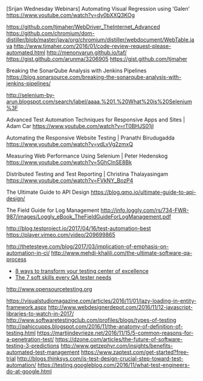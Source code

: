 [Srijan Wednesday Webinars] Automating Visual Regression using ‘Galen’ 
https://www.youtube.com/watch?v=dy0bXXQ3KOg

https://github.com/tjmaher/WebDriver_TheInternet_Advanced
https://github.com/chromium/dom-distiller/blob/master/java/org/chromium/distiller/webdocument/WebTable.java
http://www.tjmaher.com/2016/01/code-review-request-please-automated.html
http://menonvarun.github.io/taf/
https://gist.github.com/arunma/3206905
https://gist.github.com/tjmaher


Breaking the SonarQube Analysis with Jenkins Pipelines
https://blog.sonarsource.com/breaking-the-sonarqube-analysis-with-jenkins-pipelines/

http://selenium-by-arun.blogspot.com/search/label/aaaa.%201.%20What%20is%20Selenium%3F

Advanced Test Automation Techniques for Responsive Apps and Sites | Adam Car 
https://www.youtube.com/watch?v=rT0BHJS01jI

Automating the Responsive Website Testing | Pranathi Birudugadda 
https://www.youtube.com/watch?v=vdLvVg2zmxQ


Measuring Web Performance Using Selenium | Peter Hedenskog 
https://www.youtube.com/watch?v=5GhClnSE8Bk

Distributed Testing and Test Reporting | Christina Thalayasingam
https://www.youtube.com/watch?v=FVkNY_BozP4


The Ultimate Guide to API Design
https://blog.qmo.io/ultimate-guide-to-api-design/


The Field Guide for Log Management
http://info.loggly.com/rs/734-FWR-987/images/Loggly_eBook_TheFieldGuideForLogManagement.pdf

http://blog.testproject.io/2017/04/16/test-automation-best
https://player.vimeo.com/video/209699865

http://thetesteye.com/blog/2017/03/implication-of-emphasis-on-automation-in-ci/
http://www.mehdi-khalili.com/the-ultimate-software-qa-process

* [8 ways to transform your testing center of excellence](http://techbeacon.com/8-ways-transform-your-testing-center-excellence)
* [The 7 soft skills every QA tester needs](http://techbeacon.com/7-soft-skills-every-qa-tester-needs)



http://www.opensourcetesting.org



https://visualstudiomagazine.com/articles/2016/11/01/lazy-loading-in-entity-framework.aspx
http://www.webdesignerdepot.com/2016/11/12-javascript-libraries-to-watch-in-2017/
http://www.softwaretestingclub.com/profiles/blogs/types-of-testing
http://qahiccupps.blogspot.com/2016/11/the-anatomy-of-definition-of-testing.html
https://martijndevrieze.net/2016/11/15/5-common-reasons-for-a-penetration-test/
https://dzone.com/articles/the-future-of-software-testing-3-predictions
http://www.getzephyr.com/insights/benefits-automated-test-management
https://www.zaptest.com/get-started?free-trial
http://blogs.thinksys.com/is-test-design-crucial-step-toward-test-automation/
https://testing.googleblog.com/2016/11/what-test-engineers-do-at-google.html

